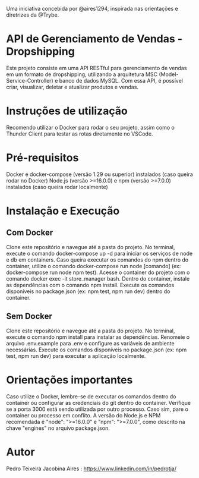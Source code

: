 Uma iniciativa concebida por @aires1294, inspirada nas orientações e diretrizes da @Trybe.

# API de Gerenciamento de Vendas - Dropshipping
Este projeto consiste em uma API RESTful para gerenciamento de vendas em um formato de dropshipping, utilizando a arquitetura MSC (Model-Service-Controller) e banco de dados MySQL. Com essa API, é possível criar, visualizar, deletar e atualizar produtos e vendas.

# Instruções de utilização
Recomendo utilizar o Docker para rodar o seu projeto, assim como o Thunder Client para testar as rotas diretamente no VSCode.

# Pré-requisitos
Docker e docker-compose (versão 1.29 ou superior) instalados (caso queira rodar no Docker)
Node.js (versão >=16.0.0) e npm (versão >=7.0.0) instalados (caso queira rodar localmente)

# Instalação e Execução
## Com Docker
Clone este repositório e navegue até a pasta do projeto.
No terminal, execute o comando docker-compose up -d para iniciar os serviços de node e db em containers.
Caso queira executar os comandos do npm dentro do container, utilize o comando docker-compose run node [comando] (ex: docker-compose run node npm test).
Acesse o container do projeto com o comando docker exec -it store_manager bash.
Dentro do container, instale as dependências com o comando npm install.
Execute os comandos disponíveis no package.json (ex: npm test, npm run dev) dentro do container.

## Sem Docker
Clone este repositório e navegue até a pasta do projeto.
No terminal, execute o comando npm install para instalar as dependências.
Renomeie o arquivo .env.example para .env e configure as variáveis de ambiente necessárias.
Execute os comandos disponíveis no package.json (ex: npm test, npm run dev) para executar a aplicação localmente.

# Orientações importantes
Caso utilize o Docker, lembre-se de executar os comandos dentro do container ou configurar as credenciais do git dentro do container.
Verifique se a porta 3000 está sendo utilizada por outro processo. Caso sim, pare o container ou processo em conflito.
A versão do Node.js e NPM recomendada é "node": ">=16.0.0" e "npm": ">=7.0.0", como descrito na chave "engines" no arquivo package.json.

# Autor

Pedro Teixeira Jacobina Aires
<i class="devicon-linkedin-plain-wordmark"></i>: https://www.linkedin.com/in/pedrotja/
